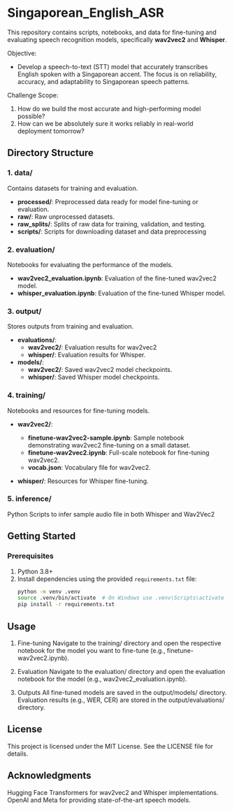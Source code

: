 # Singaporean_English_ASR

This repository contains scripts, notebooks, and data for fine-tuning and evaluating speech recognition models, specifically **wav2vec2** and **Whisper**.

Objective:
- Develop a speech-to-text (STT) model that accurately transcribes English spoken with a Singaporean accent.
  The focus is on reliability, accuracy, and adaptability to Singaporean speech patterns.

Challenge Scope:
1. How do we build the most accurate and high-performing model possible?
2. How can we be absolutely sure it works reliably in real-world deployment tomorrow?

## Directory Structure

### 1. **data/**
Contains datasets for training and evaluation.

- **processed/**: Preprocessed data ready for model fine-tuning or evaluation.
- **raw/**: Raw unprocessed datasets.
- **raw_splits/**: Splits of raw data for training, validation, and testing.
- **scripts/**: Scripts for downloading dataset and data preprocessing


### 2. **evaluation/**
Notebooks for evaluating the performance of the models.

- **wav2vec2_evaluation.ipynb**: Evaluation of the fine-tuned wav2vec2 model.
- **whisper_evaluation.ipynb**: Evaluation of the fine-tuned Whisper model.


### 3. **output/**
Stores outputs from training and evaluation.

- **evaluations/**:
  - **wav2vec2/**: Evaluation results for wav2vec2
  - **whisper/**: Evaluation results for Whisper.
- **models/**:
  - **wav2vec2/**: Saved wav2vec2 model checkpoints.
  - **whisper/**: Saved Whisper model checkpoints.

### 4. **training/**
Notebooks and resources for fine-tuning models.

- **wav2vec2/**:
  - **finetune-wav2vec2-sample.ipynb**: Sample notebook demonstrating wav2vec2 fine-tuning on a small dataset.
  - **finetune-wav2vec2.ipynb**: Full-scale notebook for fine-tuning wav2vec2.
  - **vocab.json**: Vocabulary file for wav2vec2.

- **whisper/**: Resources for Whisper fine-tuning.


### 5. **inference/**
Python Scripts to infer sample audio file in both Whisper and Wav2Vec2


## Getting Started

### Prerequisites
1. Python 3.8+
2. Install dependencies using the provided `requirements.txt` file:
    ```bash
    python -m venv .venv
    source .venv/bin/activate  # On Windows use .venv\Scripts\activate
    pip install -r requirements.txt
    ```

## Usage
1. Fine-tuning
Navigate to the training/ directory and open the respective notebook for the model you want to fine-tune (e.g., finetune-wav2vec2.ipynb).

2. Evaluation
Navigate to the evaluation/ directory and open the evaluation notebook for the model (e.g., wav2vec2_evaluation.ipynb).

3. Outputs
All fine-tuned models are saved in the output/models/ directory.
Evaluation results (e.g., WER, CER) are stored in the output/evaluations/ directory.

## License
This project is licensed under the MIT License. See the LICENSE file for details.

## Acknowledgments
Hugging Face Transformers for wav2vec2 and Whisper implementations.
OpenAI and Meta for providing state-of-the-art speech models.
